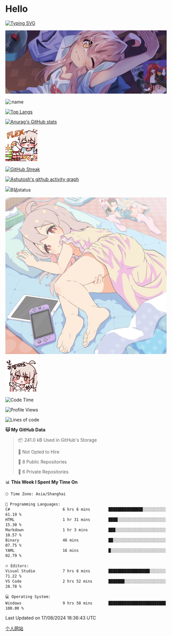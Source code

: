 # Hello

[![Typing SVG](https://readme-typing-svg.demolab.com?font=Fira+Code&pause=1000&color=F78FDE&width=435&lines=%E6%AC%A2%E8%BF%8E%E5%A4%A7%E4%BD%AC%E6%9D%A5%E8%AE%BF0v0)](https://git.io/typing-svg)

![bg.webp](bg.webp)

![:name](https://count.getloli.com/get/@hk416?theme=rule34)

[![Top Langs](https://github-readme-stats.vercel.app/api/top-langs/?username=qq583044063qq&locale=cn&hide=javascript,html,css&theme=tokyonight)](https://github.com/anuraghazra/github-readme-stats)

[![Anurag's GitHub stats](https://github-readme-stats.vercel.app/api?username=qq583044063qq&count_private=true&show_icons=true&locale=cn&theme=tokyonight)](https://github.com/anuraghazra/github-readme-stats)

![baimeng.png](mahiro_flex.png)

[![GitHub Streak](https://streak-stats.demolab.com/?user=qq583044063qq&locale=zh_Hans&theme=tokyonight)](https://git.io/streak-stats)

[![Ashutosh's github activity graph](https://github-readme-activity-graph.vercel.app/graph?username=qq583044063qq&theme=tokyo-night)](https://github.com/ashutosh00710/github-readme-activity-graph)

![B站status](https://stats.justsong.cn/api/bilibili/?id=3931848&lang=zh-CN&theme=dark)

![mahiroshuiyi.jpg](assets/mahiroshuiyi.jpg)

![baimeng.png](mahiro.png)
<!--START_SECTION:waka-->
![Code Time](http://img.shields.io/badge/Code%20Time-1%2C034%20hrs%201%20min-blue)

![Profile Views](http://img.shields.io/badge/Profile%20Views-59-blue)

![Lines of code](https://img.shields.io/badge/From%20Hello%20World%20I%27ve%20Written-905.3%20thousand%20lines%20of%20code-blue)

**🐱 My GitHub Data** 

> 📦 241.0 kB Used in GitHub's Storage 
 > 
> 🚫 Not Opted to Hire
 > 
> 📜 8 Public Repositories 
 > 
> 🔑 6 Private Repositories 
 > 
📊 **This Week I Spent My Time On** 

```text
🕑︎ Time Zone: Asia/Shanghai

💬 Programming Languages: 
C#                       6 hrs 6 mins        ███████████████░░░░░░░░░░   61.19 % 
HTML                     1 hr 31 mins        ████░░░░░░░░░░░░░░░░░░░░░   15.30 % 
Markdown                 1 hr 3 mins         ███░░░░░░░░░░░░░░░░░░░░░░   10.57 % 
Binary                   46 mins             ██░░░░░░░░░░░░░░░░░░░░░░░   07.75 % 
YAML                     16 mins             █░░░░░░░░░░░░░░░░░░░░░░░░   02.79 % 

🔥 Editors: 
Visual Studio            7 hrs 6 mins        ██████████████████░░░░░░░   71.22 % 
VS Code                  2 hrs 52 mins       ███████░░░░░░░░░░░░░░░░░░   28.78 % 

💻 Operating System: 
Windows                  9 hrs 58 mins       █████████████████████████   100.00 % 
```


 Last Updated on 17/08/2024 18:36:43 UTC
<!--END_SECTION:waka-->

[个人网站](https://blog.ayatsukinora.org.cn)
